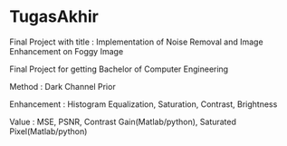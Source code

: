 # TugasAkhir
Final Project with title : Implementation of Noise Removal and Image Enhancement on Foggy Image

Final Project for getting Bachelor of Computer Engineering


Method : Dark Channel Prior

Enhancement : Histogram Equalization, Saturation, Contrast, Brightness

Value : MSE, PSNR, Contrast Gain(Matlab/python), Saturated Pixel(Matlab/python)
